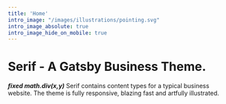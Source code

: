 ```yaml
---
title: 'Home'
intro_image: "/images/illustrations/pointing.svg" 
intro_image_absolute: true
intro_image_hide_on_mobile: true
---
```


# Serif - A Gatsby Business Theme.

***fixed math.div(x,y)***
Serif contains content types for a typical business website. The theme is fully responsive, blazing fast and artfully illustrated.
